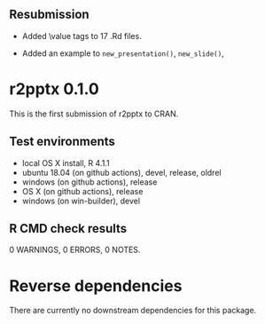 ## Resubmission

* Added \value tags to 17 .Rd files.

* Added an example to `new_presentation()`, `new_slide()`, 

# r2pptx 0.1.0

This is the first submission of r2pptx to CRAN.

## Test environments

* local OS X install, R 4.1.1
* ubuntu 18.04 (on github actions), devel, release, oldrel
* windows (on github actions), release
* OS X (on github actions), release
* windows (on win-builder), devel

## R CMD check results

0 WARNINGS, 0 ERRORS, 0 NOTES.

# Reverse dependencies

There are currently no downstream dependencies for this package.
